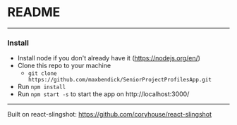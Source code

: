 # README

---
### Install 
* Install node if you don't already have it (https://nodejs.org/en/)
* Clone this repo to your machine
	* ```git clone https://github.com/maxbendick/SeniorProjectProfilesApp.git```
* Run ```npm install```
* Run ```npm start -s``` to start the app on http://localhost:3000/


---
Built on react-slingshot: https://github.com/coryhouse/react-slingshot